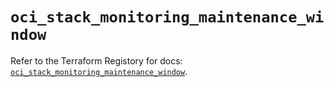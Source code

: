 # `oci_stack_monitoring_maintenance_window`

Refer to the Terraform Registory for docs: [`oci_stack_monitoring_maintenance_window`](https://registry.terraform.io/providers/oracle/oci/6.18.0/docs/resources/stack_monitoring_maintenance_window).
